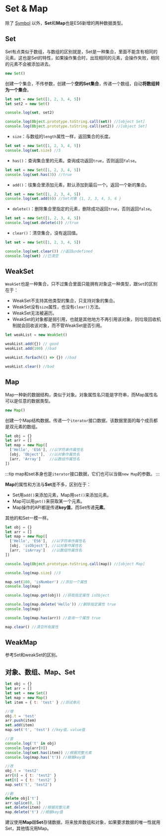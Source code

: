 # Set & Map
除了 [Symbol](/ES6/symbol.html) 以外，**Set**和**Map**也是ES6新增的两种数据类型。

## Set
Set有点类似于数组，与数组的区别就是，Set是一种集合，里面不能含有相同的元素。这也是Set的特性，如果操作集合时，出现相同的元素，会操作失败，相同的元素不会被添加进去。

```js
new Set()
```
创建一个集合，不传参数，创建一个**空的Set集合**，传递一个数组，自动**将数组转为一个集合**。
```js
let set = new Set([1, 2, 3, 4, 5])
let set2 = new Set()

console.log(set, set2)

console.log(Object.prototype.toString.call(set)) //[object Set]
console.log(Object.prototype.toString.call(set2)) //[object Set]
```
* `size`：与数组的`length`属性一样，返回集合的长度。
```js
let set = new Set([1, 2, 3, 4, 5])
console.log(set.size) //5
```

* `has()`：查询集合里的元素。查询成功返回`true`，否则返回`false`。
```js
let set = new Set([1, 2, 3, 4, 5])
console.log(set.has(3)) //true
```

* `add()`：往集合里添加元素，默认添加到最后一个。返回一个新的集合。
```js
let set = new Set([1, 2, 3, 4, 5])
console.log(set.add(6)) //Set对象 {1, 2, 3, 4, 5, 6 }
```

* `delete()`：删除集合里指定的元素，删除成功返回`true`，否则返回`false`。
```js
let set = new Set([1, 2, 3, 4, 5])
console.log(set.delete(4)) //true
```

* `clear()`：清空集合，没有返回值。
```js
let set = new Set([1, 2, 3, 4, 5])

console.log(set.clear()) //返回undefined
console.log(set) //已清空
```

## WeakSet
`WeakSet`也是一种集合，只不过集合里面只能拥有对象这一种类型，跟`Set`的区别在于：
* WeakSet不支持其他类型的集合，只支持对象的集合。
* WeakSet没有`size`属性，也没有`clear()`方法。
* WeakSet无法被遍历。
* WeakSet的对象都是弱引用，也就是其他地方不再引用该对象，则垃圾回收机制就会回收该对象，而不管WeakSet是否引用。
```js
let weakList = new WeakSet()

weakList.add({}) // good
weakList.add(100) //bad

weakList.forEach(() => {}) //bad

weakList.clear() //bad
```

## Map
Map一种新的数据结构，类似于对象。对象属性名只能是字符串，而Map属性名可以是任意的数据类型。
```js
new Map()
```
创建一个Map结构数据。传递一个`iterator`接口数据，该数据里面的每个成员都是双元素的数组。
```js
let obj = {}
let arr = []
let map = new Map([
  ['Hello', 'ES6'], //以字符串作属性名
  [obj, 'Object'],  //以对象作属性名
  [arr, 'Array']    //以数组作属性名
])
```
:::tip
map和set本身也是`iterator`接口数据，它们也可以当做`new Map`的参数。
:::

**Map**的属性和方法与**Set**差不多，区别在于：
* Set用`add()`来添加元素，Map用`set()`来添加元素。
* Map可以用`get()`来获取某一个元素。
* Map操作的API都是传递**key值**，而Set传递**元素**。

其他的和Set一模一样。
```js
let obj = {}
let arr = []
let map = new Map([
  ['Hello', 'ES6'],  //以字符串作属性名
  [obj, 'isObject'], //以对象作属性名
  [arr, 'isArray']   //以数组作属性名
])

console.log(Object.prototype.toString.call(map)) //[object Map]

console.log(map.size) //3

map.set(100, 'isNumber') //添加一个属性
console.log(map)

console.log(map.get(obj)) //获取指定属性 isObject

console.log(map.delete('Hello')) //删除指定属性 true
console.log(map)

console.log(map.has(arr)) //查询一个属性 true

map.clear() //清空所有属性
```

## WeakMap
参考Set和weakSet的区别。

## 对象、数组、Map、Set
```js
let obj = {}
let arr = []
let set = new Set()
let map = new Map()
let item = { t: 'test' } //测试单元

//增
obj.t = 'test'
arr.push(item)
set.add(item)
map.set('t', 'test') //key值，value值

//查
console.log('t' in obj)
console.log(arr[0])
console.log(set.has(item)) //根据完整元素
console.log(map.has('t')) //根据key值

//改
obj.t = 'test2'
arr[0] = { t: 'test2' }
set[0] = { t: 'test2' }
map.set('t', 'test2')

//删
delete obj['t']
arr.splice(0, 1)
set.delete(item) //根据完整元素
map.delete('t') //根据key值
```
建议使用**Map**跟**Set**存储数据，将来放弃数组和对象，如果要求数据的唯一性就用Set，其他情况用Map。